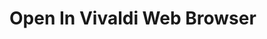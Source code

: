 [ThirdPartyAppHomePage]: https://vivaldi.com/
<!-- Logo source = TODO -->
[VersionNumberBadgeURL]: https://vsmarketplacebadge.apphb.com/version/GregTrevellick.OpeninVivaldi.svg
[VSMarketplaceUrl]: https://marketplace.visualstudio.com/items?itemName=GregTrevellick.OpeninVivaldi
[VSMarketplaceReviewsUrl]: https://marketplace.visualstudio.com/items?itemName=GregTrevellick.OpeninVivaldi#review-details

# Open In Vivaldi Web Browser
